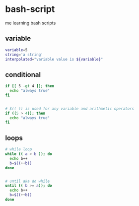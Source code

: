 # bash-script
me learning bash scripts

## variable
```sh
variable=5
string='a string'
interpolated="variable value is ${variable}"
```

## conditional
```sh
if [[ 5 -gt 4 ]]; then
  echo "always true"
fi


# $(( )) is used for any variable and arithmetic operators
if ((5 > 4)); then
  echo "always true"
fi
```

## loops
```sh
# while loop
while (( a > b )); do
  echo b++
  b=$((++b))
done


# until aka do while
until (( b >= a)); do
  echo b++
  b=$((++b))
done
```

